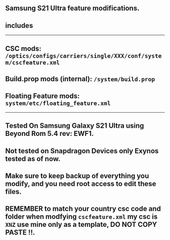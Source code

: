 ## Samsung S21 Ultra feature modifications.

## includes

---
## CSC mods: ```/optics/configs/carriers/single/XXX/conf/system/cscfeature.xml```

## Build.prop mods (internal): ```/system/build.prop```

## Floating Feature mods: ```system/etc/floating_feature.xml```

---

## Tested On Samsung Galaxy S21 Ultra using Beyond Rom 5.4 rev: EWF1.

## Not tested on Snapdragon Devices only Exynos tested as of now.

## Make sure to keep backup of everything you modify, and you need root access to edit these files.

## REMEMBER to match your country csc code and folder when modfying ```cscfeature.xml``` my csc is ```XNZ``` use mine only as a template, DO NOT COPY PASTE !!.
